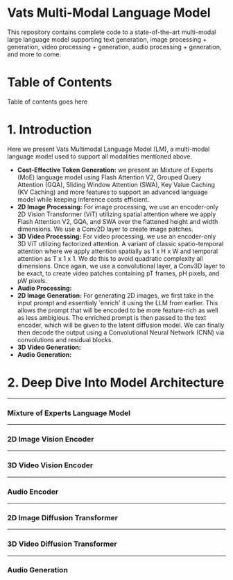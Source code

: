 # Vats Multi-Modal Language Model
This repository contains complete code to a state-of-the-art multi-modal large language model supporting text generation, image processing + generation, video processing + generation, audio processing + generation, and more to come.

# Table of Contents
Table of contents goes here

# 1. Introduction
Here we present Vats Multimodal Language Model (LM), a multi-modal language model used to support all modalities mentioned above. 
- **Cost-Effective Token Generation:** we present an Mixture of Experts (MoE) language model using Flash Attention V2, Grouped Query Attention (GQA), Sliding Window Attention (SWA), Key Value Caching (KV Caching) and more features to support an advanced language model while keeping inference costs efficient. 
- **2D Image Processing:** For image processing, we use an encoder-only 2D Vision Transformer (ViT) utilizing spatial attention where we apply Flash Attention V2, GQA, and SWA over the flattened height and width dimensions. We use a Conv2D layer to create image patches.
- **3D Video Processing:** For video processing, we use an encoder-only 3D ViT utilizing factorized attention. A variant of classic spatio-temporal attention where we apply attention spatially as 1 x H x W and temporal attention as T x 1 x 1. We do this to avoid quadratic complexity all dimensions. Once again, we use a convolutional layer, a Conv3D layer to be exact, to create video patches containing pT frames, pH pixels, and pW pixels.
- **Audio Processing:**
- **2D Image Generation:** For generating 2D images, we first take in the input prompt and essentialy 'enrich' it using the LLM from earlier. This allows the prompt that will be encoded to be more feature-rich as well as less ambigious. The enriched prompt is then passed to the text encoder, which will be given to the latent diffusion model. We can finally then decode the output using a Convolutional Neural Network (CNN) via convolutions and residual blocks.
- **3D Video Generation:**
- **Audio Generation:**

# 2. Deep Dive Into Model Architecture
---
### Mixture of Experts Language Model
---
### 2D Image Vision Encoder
---
### 3D Video Vision Encoder
---
### Audio Encoder
---
### 2D Image Diffusion Transformer
---
### 3D Video Diffusion Transformer
---
### Audio Generation